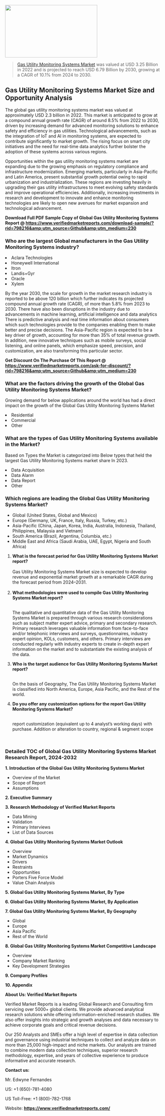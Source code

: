 <img src="https://ffe5etoiles.com/wp-content/uploads/2024/12/MST1-300x171.png" alt="" width="300" height="171" class="alignnone size-medium wp-image-20088" /><blockquote><p><p><a href="https://www.verifiedmarketreports.com/download-sample/?rid=798216&utm_source=Github&utm_medium=230" target="_blank">Gas Utility Monitoring Systems Market</a> was valued at USD 3.25 Billion in 2022 and is projected to reach USD 6.79 Billion by 2030, growing at a CAGR of 10.1% from 2024 to 2030.</p></blockquote><p><h2>Gas Utility Monitoring Systems Market Size and Opportunity Analysis</h2><p>The global gas utility monitoring systems market was valued at approximately USD 2.3 billion in 2022. This market is anticipated to grow at a compound annual growth rate (CAGR) of around 8.5% from 2022 to 2030, driven by increasing demand for advanced monitoring solutions to enhance safety and efficiency in gas utilities. Technological advancements, such as the integration of IoT and AI in monitoring systems, are expected to contribute significantly to market growth. The rising focus on smart city initiatives and the need for real-time data analytics further bolster the adoption of these systems across various regions.</p><p>Opportunities within the gas utility monitoring systems market are expanding due to the growing emphasis on regulatory compliance and infrastructure modernization. Emerging markets, particularly in Asia-Pacific and Latin America, present substantial growth potential owing to rapid urbanization and industrialization. These regions are investing heavily in upgrading their gas utility infrastructures to meet evolving safety standards and improve operational efficiencies. Additionally, increasing investments in research and development to innovate and enhance monitoring technologies are likely to open new avenues for market expansion and technological advancement.</p></p><p class=""><strong>Download Full PDF Sample Copy of Global Gas Utility Monitoring Systems Report @ <a href="https://www.verifiedmarketreports.com/download-sample/?rid=798216&amp;utm_source=Github&amp;utm_medium=230" target="_blank">https://www.verifiedmarketreports.com/download-sample/?rid=798216&amp;utm_source=Github&amp;utm_medium=230</a></strong></p><h3 id="" class="">Who are the largest Global manufacturers in the Gas Utility Monitoring Systems industry?</h3><p><li>Aclara Technologies</li><li> Honeywell International</li><li> Itron</li><li> Landis+Gyr</li><li> Oracle</li><li> Xylem</li></p><div class=""><div class="" dir="" data-message-author-role="" data-message-id="" data-message-model-slug=""><div class=""><div class=""><div class=""><div class="" dir="" data-message-author-role="" data-message-id="" data-message-model-slug=""><div class=""><div class=""><p>By the year 2030, the scale for growth in the market research industry is reported to be above 120 billion which further indicates its projected compound annual growth rate (CAGR), of more than 5.8% from 2023 to 2030. There have also been disruptions in the industry due to advancements in machine learning, artificial intelligence and data analytics There is predictive analysis and real time information about consumers which such technologies provide to the companies enabling them to make better and precise decisions. The Asia-Pacific region is expected to be a key driver of growth, accounting for more than 35% of total revenue growth. In addition, new innovative techniques such as mobile surveys, social listening, and online panels, which emphasize speed, precision, and customization, are also transforming this particular sector.</p><p><strong>Get Discount On The Purchase Of This Report @&nbsp; <a href="https://www.verifiedmarketreports.com/ask-for-discount/?rid=798216&amp;utm_source=Github&amp;utm_medium=230" target="_blank">https://www.verifiedmarketreports.com/ask-for-discount/?rid=798216&amp;utm_source=Github&amp;utm_medium=230</a></strong></p></div></div></div></div></div></div></div></div><h3 id="" class="">What are the factors driving the growth of the Global Gas Utility Monitoring Systems Market?</h3><p id="" class="">Growing demand for below applications around the world has had a direct impact on the growth of the Global Gas Utility Monitoring Systems Market</p><p id="" class=""><li>Residential</li><li> Commercial</li><li> Other</li></p><h3 id="" class="">What are the types of Gas Utility Monitoring Systems available in the Market?</h3><p id="" class="">Based on Types the Market is categorized into Below types that held the largest Gas Utility Monitoring Systems market share In 2023.</p><p id="" class=""><li>Data Acquisition</li><li> Data Alarm</li><li> Data Report</li><li> Other</li></p><h3 id="" class="">Which regions are leading the Global Gas Utility Monitoring Systems Market?</h3><ul><li>Global (United States, Global and Mexico)</li><li>Europe (Germany, UK, France, Italy, Russia, Turkey, etc.)</li><li>Asia-Pacific (China, Japan, Korea, India, Australia, Indonesia, Thailand, Philippines, Malaysia and Vietnam)</li><li>South America (Brazil, Argentina, Columbia, etc.)</li><li>Middle East and Africa (Saudi Arabia, UAE, Egypt, Nigeria and South Africa)</li></ul><p><ol><li><strong>What is the forecast period for Gas Utility Monitoring Systems Market report?<br /></strong><br /><span data-sheets-root="1" data-sheets-value="{&quot;1&quot;:2,&quot;2&quot;:&quot;XXXX size is expected to develop revenue and exponential market growth at a remarkable CAGR during the forecast period from 2024&ndash;2030.&quot;}" data-sheets-userformat="{&quot;2&quot;:12674,&quot;4&quot;:{&quot;1&quot;:2,&quot;2&quot;:16776960},&quot;10&quot;:2,&quot;11&quot;:0,&quot;15&quot;:&quot;Arial&quot;,&quot;16&quot;:12}">Gas Utility Monitoring Systems Market size is expected to develop revenue and exponential market growth at a remarkable CAGR during the forecast period from 2024&ndash;2031.</span><br /><br /></li><li><strong>What methodologies were used to compile Gas Utility Monitoring Systems Market report?<br /><br /></strong><p>The qualitative and quantitative data of the&nbsp;Gas Utility Monitoring Systems Market is prepared through various research considerations such as subject matter expert advice, primary and secondary research. Primary research leverages valuable information from face-to-face and/or telephonic interviews and surveys, questionnaires, industry expert opinion, KOLs, customers, and others. Primary interviews are conducted regularly with industry experts to create in-depth expert information on the market and to substantiate the existing analysis of the data.&nbsp;</p></li><li><strong>Who is the target audience for Gas Utility Monitoring Systems Market report?<br /><br /></strong><p>On the basis of Geography, The&nbsp;Gas Utility Monitoring Systems Market is classified into North America, Europe, Asia Pacific, and the Rest of the world.</p></li><li><strong>Do you offer any customization options for the report Gas Utility Monitoring Systems Market?<br /><br /></strong><p>report customization (equivalent up to 4 analyst&rsquo;s working days) with purchase. Addition or alteration to country, regional &amp; segment scope</p><p>&nbsp;</p></li></ol></p><h3 id="" class="">Detailed TOC of Global Gas Utility Monitoring Systems Market Research Report, 2024-2032</h3><p id="" class=""><strong>1. Introduction of the Global Gas Utility Monitoring Systems Market</strong></p><ul><li>Overview of the Market</li><li>Scope of Report</li><li>Assumptions</li></ul><p id="" class=""><strong>2. Executive Summary</strong></p><p id="" class=""><strong>3. Research Methodology of&nbsp;Verified Market Reports</strong></p><ul><li>Data Mining</li><li>Validation</li><li>Primary Interviews</li><li>List of Data Sources</li></ul><p id="" class=""><strong>4. Global Gas Utility Monitoring Systems Market Outlook</strong></p><ul><li>Overview</li><li>Market Dynamics</li><li>Drivers</li><li>Restraints</li><li>Opportunities</li><li>Porters Five Force Model</li><li>Value Chain Analysis</li></ul><p id="" class=""><strong>5. Global Gas Utility Monitoring Systems Market, By&nbsp;Type</strong></p><p id="" class=""><strong>6. Global Gas Utility Monitoring Systems Market, By Application</strong></p><p id="" class=""><strong>7. Global Gas Utility Monitoring Systems Market, By Geography</strong></p><ul><li>Global</li><li>Europe</li><li>Asia Pacific</li><li>Rest of the World</li></ul><p id="" class=""><strong>8. Global Gas Utility Monitoring Systems Market Competitive Landscape</strong></p><ul><li>Overview</li><li>Company Market Ranking</li><li>Key Development Strategies</li></ul><p id="" class=""><strong>9. Company Profiles</strong></p><p id="" class=""><strong>10. Appendix</strong></p><p id="" class=""><strong>About Us: Verified Market Reports</strong></p><p id="" class="">Verified Market Reports is a leading Global Research and Consulting firm servicing over 5000+ global clients. We provide advanced analytical research solutions while offering information-enriched research studies. We also offer insights into strategic and growth analyses and data necessary to achieve corporate goals and critical revenue decisions.</p><p id="" class="">Our 250 Analysts and SMEs offer a high level of expertise in data collection and governance using industrial techniques to collect and analyze data on more than 25,000 high-impact and niche markets. Our analysts are trained to combine modern data collection techniques, superior research methodology, expertise, and years of collective experience to produce informative and accurate research.</p><p id="" class=""><strong>Contact us:</strong></p><p id="" class="">Mr. Edwyne Fernandes</p><p id="" class="">US: +1 (650)-781-4080</p><p id="" class="">US Toll-Free: +1 (800)-782-1768</p><p id="" class="">Website: <a target="" data-test-app-aware-link=""><strong>https://www.verifiedmarketreports.com/</strong></a></p>
